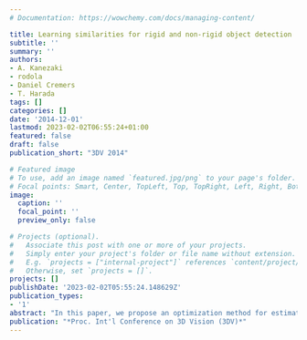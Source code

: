 ```yaml
---
# Documentation: https://wowchemy.com/docs/managing-content/

title: Learning similarities for rigid and non-rigid object detection
subtitle: ''
summary: ''
authors:
- A. Kanezaki
- rodola
- Daniel Cremers
- T. Harada
tags: []
categories: []
date: '2014-12-01'
lastmod: 2023-02-02T06:55:24+01:00
featured: false
draft: false
publication_short: "3DV 2014"

# Featured image
# To use, add an image named `featured.jpg/png` to your page's folder.
# Focal points: Smart, Center, TopLeft, Top, TopRight, Left, Right, BottomLeft, Bottom, BottomRight.
image:
  caption: ''
  focal_point: ''
  preview_only: false

# Projects (optional).
#   Associate this post with one or more of your projects.
#   Simply enter your project's folder or file name without extension.
#   E.g. `projects = ["internal-project"]` references `content/project/deep-learning/index.md`.
#   Otherwise, set `projects = []`.
projects: []
publishDate: '2023-02-02T05:55:24.148629Z'
publication_types:
- '1'
abstract: "In this paper, we propose an optimization method for estimating the parameters that typically appear in graph-theoretical formulations of the matching problem for object detection. Although several methods have been proposed to optimize parameters for graph matching in a way to promote correct correspondences and to restrict wrong ones, our approach is novel in the sense that it aims at improving performance in the more general task of object detection. In our formulation, similarity functions are adjusted so as to increase the overall similarity among a reference model and the observed target, and at the same time reduce the similarity among reference and "non-target" objects. We evaluate the proposed method in two challenging scenarios, namely object detection using data captured with a Kinect sensor in a real environment, and intrinsic metric learning for deformable shapes, demonstrating substantial improvements in both settings."
publication: "*Proc. Int'l Conference on 3D Vision (3DV)*"
---
```

